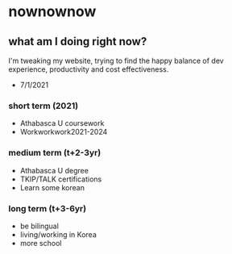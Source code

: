 # nownownow
 
## what am I doing right now?
 
I'm tweaking my website, trying to find the happy balance of dev experience, productivity and cost effectiveness. 
 
- 7/1/2021
 
### short term (2021)
 
- Athabasca U coursework
- Workworkwork2021-2024
    
### medium term (t+2-3yr)
 
- Athabasca U degree
- TKIP/TALK certifications
- Learn some korean
 
### long term (t+3-6yr)
 
- be bilingual
- living/working in Korea
- more school 